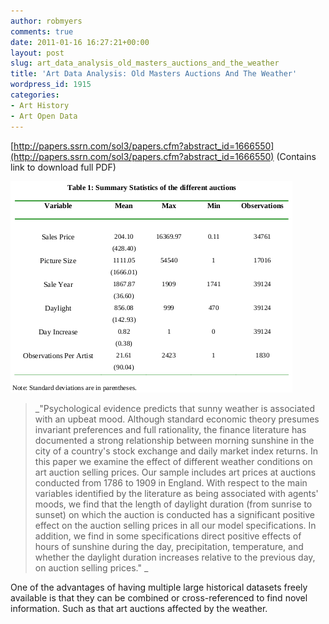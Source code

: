 ```yaml
---
author: robmyers
comments: true
date: 2011-01-16 16:27:21+00:00
layout: post
slug: art_data_analysis_old_masters_auctions_and_the_weather
title: 'Art Data Analysis: Old Masters Auctions And The Weather'
wordpress_id: 1915
categories:
- Art History
- Art Open Data
---
```


[http://papers.ssrn.com/sol3/papers.cfm?abstract_id=1666550](http://papers.ssrn.com/sol3/papers.cfm?abstract_id=1666550) (Contains link to download full PDF)  
  
![auctions_vs_daylight.png](/assets/2011/01/16/auctions_vs_daylight.png)

<blockquote>_"Psychological evidence predicts that sunny weather is associated with an upbeat mood. Although standard economic theory presumes invariant preferences and full rationality, the finance literature has documented a strong relationship between morning sunshine in the city of a country's stock exchange and daily market index returns. In this paper we examine the effect of different weather conditions on art auction selling prices. Our sample includes art prices at auctions conducted from 1786 to 1909 in England. With respect to the main variables identified by the literature as being associated with agents' moods, we find that the length of daylight duration (from sunrise to sunset) on which the auction is conducted has a significant positive effect on the auction selling prices in all our model specifications. In addition, we find in some specifications direct positive effects of hours of sunshine during the day, precipitation, temperature, and whether the daylight duration increases relative to the previous day, on auction selling prices."  
_</blockquote>

One of the advantages of having multiple large historical datasets freely available is that they can be combined or cross-referenced to find novel information. Such as that art auctions affected by the weather.  


  


  





